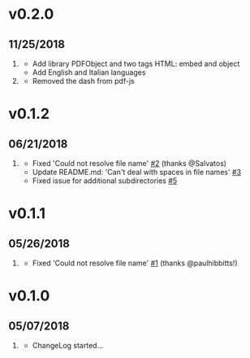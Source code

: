 # v0.2.0
## 11/25/2018

1. [](#new)
    * Add library PDFObject and two tags HTML: embed and object
    * Add English and Italian languages
1. [](#bugfix)
    * Removed the dash from pdf-js
    
# v0.1.2
## 06/21/2018

1. [](#bugfix)
    * Fixed 'Could not resolve file name' [#2](https://github.com/iusvar/grav-plugin-pdf-js/issues/2) (thanks @Salvatos)
    * Update README.md: 'Can't deal with spaces in file names' [#3](https://github.com/iusvar/grav-plugin-pdf-js/issues/3)
    * Fixed issue for additional subdirectories [#5](https://github.com/iusvar/grav-plugin-pdf-js/issues/5)

# v0.1.1
##  05/26/2018

1. [](#bugfix)
    * Fixed 'Could not resolve file name' [#1](https://github.com/iusvar/grav-plugin-pdf-js/issues/1) (thanks @paulhibbitts!)

# v0.1.0
##  05/07/2018

1. [](#new)
    * ChangeLog started...
